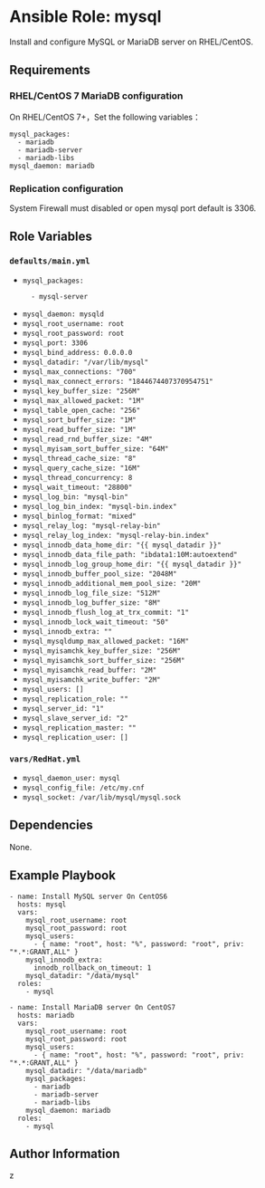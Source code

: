 # Ansible Role: mysql

Install and configure MySQL or MariaDB server on RHEL/CentOS.

## Requirements

### RHEL/CentOS 7 MariaDB configuration

On RHEL/CentOS 7+，Set the following variables：

    mysql_packages:
      - mariadb
      - mariadb-server
      - mariadb-libs
    mysql_daemon: mariadb

### Replication configuration

System Firewall must disabled or open mysql port default is 3306.

## Role Variables

### `defaults/main.yml`

* `mysql_packages:`
    ```
      - mysql-server
    ```
* `mysql_daemon: mysqld`
* `mysql_root_username: root`
* `mysql_root_password: root`
* `mysql_port: 3306`
* `mysql_bind_address: 0.0.0.0`
* `mysql_datadir: "/var/lib/mysql"`
* `mysql_max_connections: "700"`
* `mysql_max_connect_errors: "1844674407370954751"`
* `mysql_key_buffer_size: "256M"`
* `mysql_max_allowed_packet: "1M"`
* `mysql_table_open_cache: "256"`
* `mysql_sort_buffer_size: "1M"`
* `mysql_read_buffer_size: "1M"`
* `mysql_read_rnd_buffer_size: "4M"`
* `mysql_myisam_sort_buffer_size: "64M"`
* `mysql_thread_cache_size: "8"`
* `mysql_query_cache_size: "16M"`
* `mysql_thread_concurrency: 8`
* `mysql_wait_timeout: "28800"`
* `mysql_log_bin: "mysql-bin"`
* `mysql_log_bin_index: "mysql-bin.index"`
* `mysql_binlog_format: "mixed"`
* `mysql_relay_log: "mysql-relay-bin"`
* `mysql_relay_log_index: "mysql-relay-bin.index"`
* `mysql_innodb_data_home_dir: "{{ mysql_datadir }}"`
* `mysql_innodb_data_file_path: "ibdata1:10M:autoextend"`
* `mysql_innodb_log_group_home_dir: "{{ mysql_datadir }}"`
* `mysql_innodb_buffer_pool_size: "2048M"`
* `mysql_innodb_additional_mem_pool_size: "20M"`
* `mysql_innodb_log_file_size: "512M"`
* `mysql_innodb_log_buffer_size: "8M"`
* `mysql_innodb_flush_log_at_trx_commit: "1"`
* `mysql_innodb_lock_wait_timeout: "50"`
* `mysql_innodb_extra: ""`
* `mysql_mysqldump_max_allowed_packet: "16M"`
* `mysql_myisamchk_key_buffer_size: "256M"`
* `mysql_myisamchk_sort_buffer_size: "256M"`
* `mysql_myisamchk_read_buffer: "2M"`
* `mysql_myisamchk_write_buffer: "2M"`
* `mysql_users: []`
* `mysql_replication_role: ""`
* `mysql_server_id: "1"`
* `mysql_slave_server_id: "2"`
* `mysql_replication_master: ""`
* `mysql_replication_user: []`

### `vars/RedHat.yml`

* `mysql_daemon_user: mysql`
* `mysql_config_file: /etc/my.cnf`
* `mysql_socket: /var/lib/mysql/mysql.sock`

## Dependencies

None.

## Example Playbook

    - name: Install MySQL server On CentOS6
      hosts: mysql
      vars:
        mysql_root_username: root
        mysql_root_password: root
        mysql_users:
          - { name: "root", host: "%", password: "root", priv: "*.*:GRANT,ALL" }
        mysql_innodb_extra:
          innodb_rollback_on_timeout: 1
        mysql_datadir: "/data/mysql"
      roles:
        - mysql

    - name: Install MariaDB server On CentOS7
      hosts: mariadb
      vars:
        mysql_root_username: root
        mysql_root_password: root
        mysql_users:
          - { name: "root", host: "%", password: "root", priv: "*.*:GRANT,ALL" }
        mysql_datadir: "/data/mariadb"
        mysql_packages:
          - mariadb
          - mariadb-server
          - mariadb-libs
        mysql_daemon: mariadb
      roles:
        - mysql

## Author Information

z
